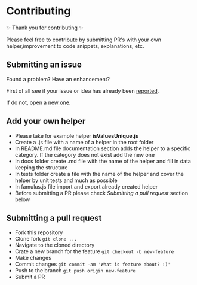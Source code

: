 # Contributing

✨ Thank you for contributing ✨

Please feel free to contribute by submitting PR's with your own helper,improvement to code snippets, explanations, etc.


## Submitting an issue

Found a problem? Have an enhancement? 

First of all see if your issue or idea has already been [reported](https://github.com/shystruk/famulus/issues).

If do not, open a [new one](https://github.com/shystruk/famulus/issues/new).


## Add your own helper

- Please take for example helper **isValuesUnique.js**
- Create a .js file with a name of a helper in the root folder
- In README.md file documentation section adds the helper to a specific category. If the category does not exist add the new one
- In docs folder create .md file with the name of the helper and fill in data keeping the structure
- In tests folder create a file with the name of the helper and cover the helper by unit tests and much as possible
- In famulus.js file import and export already created helper
- Before submitting a PR please check *Submitting a pull request* section below


## Submitting a pull request

- Fork this repository
- Clone fork `git clone ...`
- Navigate to the cloned directory
- Crate a new branch for the feature `git checkout -b new-feature`
- Make changes
- Commit changes `git commit -am 'What is feature about? :)'`
- Push to the branch `git push origin new-feature`
- Submit a PR

